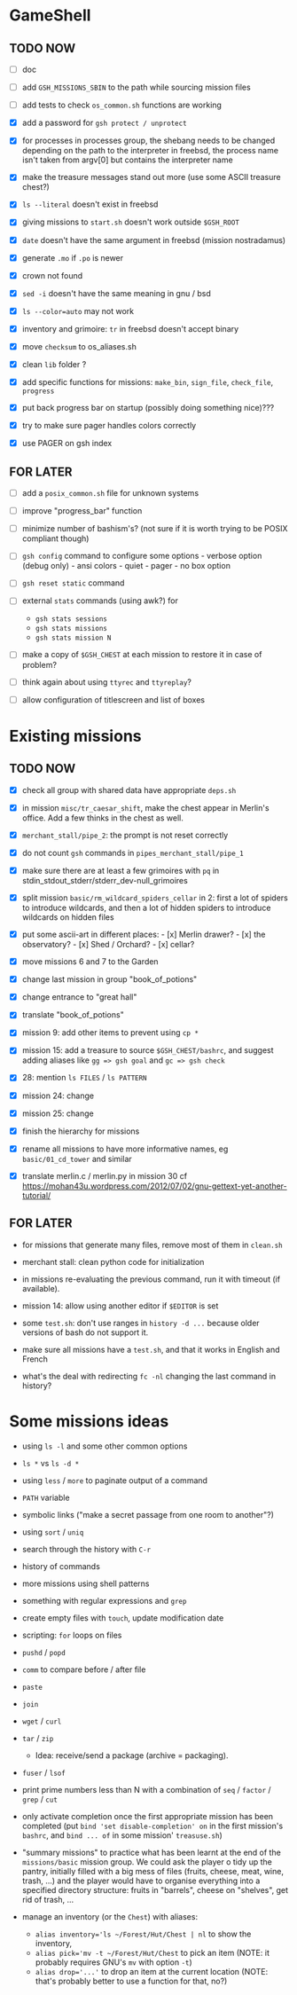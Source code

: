GameShell
=========

TODO NOW
--------

  - [ ] doc
  - [ ] add `GSH_MISSIONS_SBIN` to the path while sourcing mission files
  - [ ] add tests to check `os_common.sh` functions are working

  - [x] add a password for `gsh protect / unprotect`
  - [x] for processes in processes group, the shebang needs to be changed
        depending on the path to the interpreter
        in freebsd, the process name isn't taken from argv[0] but contains the
        interpreter name
  - [x] make the treasure messages stand out more (use some ASCII treasure
    chest?)
  - [x] `ls --literal` doesn't exist in freebsd
  - [x] giving missions to `start.sh` doesn't work outside `$GSH_ROOT`
  - [x] `date` doesn't have the same argument in freebsd (mission nostradamus)
  - [x] generate `.mo` if `.po` is newer
  - [x] crown not found
  - [x] `sed -i` doesn't have the same meaning in gnu / bsd
  - [x] `ls --color=auto` may not work
  - [x] inventory and grimoire: `tr` in freebsd doesn't accept binary
  - [x] move `checksum` to os_aliases.sh
  - [x] clean `lib` folder ?
  - [x] add specific functions for missions: `make_bin`, `sign_file`,
    `check_file`, `progress`
  - [x] put back progress bar on startup (possibly doing something nice)???
  - [x] try to make sure pager handles colors correctly
  - [x] use PAGER on gsh index


FOR LATER
---------

  - [ ] add a `posix_common.sh` file for unknown systems

  - [ ] improve "progress_bar" function

  - [ ] minimize number of bashism's? (not sure if it is worth trying to be
        POSIX compliant though)

  - [ ] `gsh config` command to configure some options
         - verbose option (debug only)
         - ansi colors
         - quiet
         - pager
         - no box option

  - [ ] `gsh reset static` command

  - [ ] external `stats` commands (using awk?) for
       - `gsh stats sessions`
       - `gsh stats missions`
       - `gsh stats mission N`

  - [ ] make a copy of `$GSH_CHEST` at each mission to restore it in case of
        problem?

  - [ ] think again about using `ttyrec` and `ttyreplay`?

  - [ ] allow configuration of titlescreen and list of boxes


Existing missions
=================

TODO NOW
--------

  - [x] check all group with shared data have appropriate `deps.sh`
  - [x] in mission `misc/tr_caesar_shift`, make the chest appear in Merlin's
        office. Add a few thinks in the chest as well.
  - [x] `merchant_stall/pipe_2`: the prompt is not reset correctly
  - [x] do not count `gsh` commands in `pipes_merchant_stall/pipe_1`
  - [x] make sure there are at least a few grimoires with `pq` in stdin_stdout_stderr/stderr_dev-null_grimoires
  - [x] split mission `basic/rm_wildcard_spiders_cellar` in 2: first a lot of
    spiders to introduce wildcards, and then a lot of hidden spiders to
    introduce wildcards on hidden files
  - [x] put some ascii-art in different places:
          - [x] Merlin drawer?
          - [x] the observatory?
          - [x] Shed / Orchard?
          - [x] cellar?
  - [x] move missions 6 and 7 to the Garden
  - [x] change last mission in group "book_of_potions"
  - [x] change entrance to "great hall"
  - [x] translate "book_of_potions"
  - [x] mission 9: add other items to prevent using `cp *`
  - [x] mission 15: add a treasure to source `$GSH_CHEST/bashrc`, and suggest
        adding aliases like `gg => gsh goal` and `gc => gsh check`
  - [x] 28: mention `ls FILES` / `ls PATTERN`
  - [x] mission 24: change
  - [x] mission 25: change
  - [x] finish the hierarchy for missions
  - [x] rename all missions to have more informative names, eg
        `basic/01_cd_tower` and similar
  - [x] translate merlin.c / merlin.py in mission 30 cf
        https://mohan43u.wordpress.com/2012/07/02/gnu-gettext-yet-another-tutorial/


FOR LATER
---------

  - for missions that generate many files, remove most of them in `clean.sh`

  - merchant stall: clean python code for initialization

  - in missions re-evaluating the previous command, run it with timeout (if available).

  - mission 14: allow using another editor if `$EDITOR` is set

  - some `test.sh`: don't use ranges in `history -d ...` because older
    versions of bash do not support it.

  - make sure all missions have a `test.sh`, and that it works in English and
    French

  - what's the deal with redirecting `fc -nl` changing the last command in
    history?


Some missions ideas
===================


  - using `ls -l` and some other common options

  - `ls *`   vs  `ls -d *`

  - using `less` / `more` to paginate output of a command

  - `PATH` variable

  - symbolic links ("make a secret passage from one room to another"?)

  - using `sort` / `uniq`

  - search through the history with `C-r`

  - history of commands

  - more missions using shell patterns

  - something with regular expressions and `grep`

  - create empty files with `touch`, update modification date

  - scripting: `for` loops on files

  - `pushd` / `popd`

  - `comm` to compare before / after file

  - `paste`

  - `join`

  - `wget` / `curl`

  - `tar` / `zip`
    - Idea: receive/send a package (archive = packaging).

  - `fuser` / `lsof`

  - print prime numbers less than N with a combination of `seq` / `factor` /
    `grep` / `cut`

  - only activate completion once the first appropriate mission has been
    completed
    (put `bind 'set disable-completion' on` in the first mission's `bashrc`,
    and `bind ... of` in some mission' `treasuse.sh`)

  - "summary missions" to practice what has been learnt at the end of the
    `missions/basic` mission group. We could ask the player o tidy up the
    pantry, initially filled with a big mess of files (fruits, cheese, meat,
    wine, trash, ...) and the player would have to organise everything into
    a specified directory structure: fruits in "barrels", cheese on "shelves",
    get rid of trash, ...

  - manage an inventory (or the `Chest`) with aliases:
    - `alias inventory='ls ~/Forest/Hut/Chest | nl` to show the inventory,
    - `alias pick='mv -t ~/Forest/Hut/Chest` to pick an item (NOTE: it
      probably requires GNU's `mv` with option `-t`)
    - `alias drop='...'` to drop an item at the current location (NOTE: that's
      probably better to use a function for that, no?)
